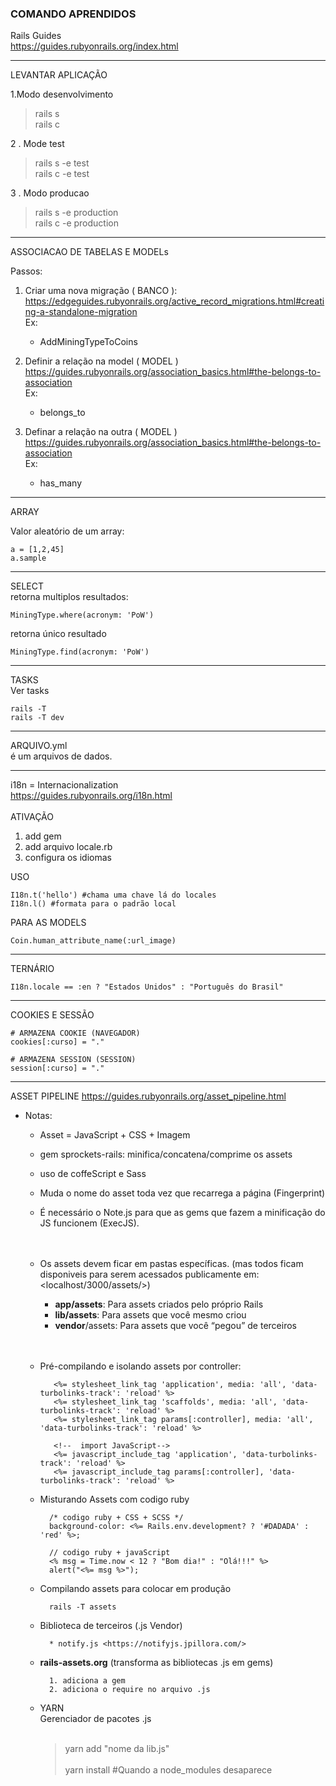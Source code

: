 ### COMANDO APRENDIDOS

Rails Guides<br>
https://guides.rubyonrails.org/index.html

---

LEVANTAR APLICAÇÃO

1.Modo desenvolvimento
> rails s 
<br> rails c

2 . Mode test
> rails s -e test<br>
 rails c -e test


3 . Modo producao
> rails s -e production<br>
                        rails c -e production

---

ASSOCIACAO DE TABELAS E MODELs <br />

Passos:<br>
1) Criar uma nova migração ( BANCO ):
https://edgeguides.rubyonrails.org/active_record_migrations.html#creating-a-standalone-migration
    <br>Ex:
    - AddMiningTypeToCoins
    
2) Definir a relação na model ( MODEL ) <br />
https://guides.rubyonrails.org/association_basics.html#the-belongs-to-association <br />
Ex:
    - belongs_to <br>
    
3) Definar a relação na outra ( MODEL )
https://guides.rubyonrails.org/association_basics.html#the-belongs-to-association<br>
Ex:
    - has_many<br/>


----
ARRAY

Valor aleatório de um array:

    a = [1,2,45]
    a.sample

----

SELECT<br/>
retorna multiplos resultados:<br>

    MiningType.where(acronym: 'PoW')

retorna único resultado<br>

    MiningType.find(acronym: 'PoW')

---

TASKS<br />
Ver tasks
    
    rails -T
    rails -T dev

---
ARQUIVO.yml<br>
é um arquivos de dados.

---
i18n = Internacionalization<br> <https://guides.rubyonrails.org/i18n.html>
<br><br>ATIVAÇÃO
1. add gem 
2. add arquivo locale.rb
3. configura os idiomas

USO

    I18n.t('hello') #chama uma chave lá do locales
    I18n.l() #formata para o padrão local

PARA AS MODELS

    Coin.human_attribute_name(:url_image)

---

TERNÁRIO<br>

    I18n.locale == :en ? "Estados Unidos" : "Português do Brasil"

---
COOKIES E SESSÃO
    
    # ARMAZENA COOKIE (NAVEGADOR)
    cookies[:curso] = "."

    # ARMAZENA SESSION (SESSION)
    session[:curso] = "."    
---
ASSET PIPELINE
<https://guides.rubyonrails.org/asset_pipeline.html>
    
-  Notas:
    - Asset = JavaScript + CSS + Imagem
    - gem sprockets-rails: minifica/concatena/comprime os assets
    - uso de coffeScript e Sass
    - Muda o nome do asset toda vez que recarrega a página (Fingerprint)
    - É necessário o Note.js para que as gems que fazem a minificação do JS funcionem (ExecJS).
<br><br><br>
    - Os assets devem ficar em pastas específicas. (mas todos ficam disponiveis para serem acessados publicamente em: <localhost/3000/assets/>)
        - <b>app/assets</b>: Para assets criados pelo próprio Rails
        - <b>lib/assets</b>: Para assets que você mesmo criou
        - <b>vendor</b>/assets: Para assets que você “pegou” de
terceiros
<br><br><br>
    - Pré-compilando e isolando assets por controller:
        
             <%= stylesheet_link_tag 'application', media: 'all', 'data-turbolinks-track': 'reload' %>
             <%= stylesheet_link_tag 'scaffolds', media: 'all', 'data-turbolinks-track': 'reload' %>
             <%= stylesheet_link_tag params[:controller], media: 'all', 'data-turbolinks-track': 'reload' %>
           
             <!--  import JavaScript-->
             <%= javascript_include_tag 'application', 'data-turbolinks-track': 'reload' %>
             <%= javascript_include_tag params[:controller], 'data-turbolinks-track': 'reload' %>
         
    - Misturando Assets com codigo ruby
        
            /* codigo ruby + CSS + SCSS */
            background-color: <%= Rails.env.development? ? '#DADADA' : 'red' %>;
              
            // codigo ruby + javaScript
            <% msg = Time.now < 12 ? "Bom dia!" : "Olá!!!" %>
            alert("<%= msg %>");
            
    - Compilando assets para colocar em produção
            
            rails -T assets
        
    - Biblioteca de terceiros (.js Vendor)
              
            * notify.js <https://notifyjs.jpillora.com/>
    
    - **rails-assets.org** (transforma as bibliotecas .js em gems)
            
            1. adiciona a gem
            2. adiciona o require no arquivo .js
    
    - YARN 
        <br>Gerenciador de pacotes .js
        <br><br>
        > yarn add "nome da lib.js"<br><br>
        yarn install #Quando a node_modules desaparece
        